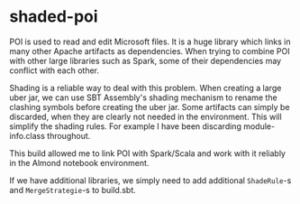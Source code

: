 # shaded-poi

POI is used to read and edit Microsoft files. It is a huge library which links in many other Apache artifacts as dependencies. When trying to combine POI with other large libraries such as Spark, some of their dependencies may conflict with each other.

Shading is a reliable way to deal with this problem. When creating a large uber jar, we can use SBT Assembly's shading mechanism to rename the clashing symbols before creating the uber jar. Some artifacts can simply be discarded, when they are clearly not needed in the environment. This will simplify the shading rules. For example I have been discarding module-info.class throughout.

This build allowed me to link POI with Spark/Scala and work with it reliably in the Almond notebook environment. 

If we have additional libraries, we simply need to add additional <code>ShadeRule</code>-s and <code>MergeStrategie</code>-s to build.sbt.
